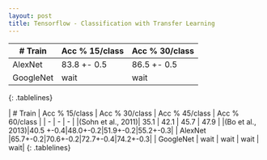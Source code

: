 ```yaml
---
layout: post
title: Tensorflow - Classification with Transfer Learning
---
```


<style>
.tablelines table, .tablelines td, .tablelines th {
        border: 1px solid black;
        }
</style>

| # Train | Acc % 15/class | Acc % 30/class |
| - | - | - |
| AlexNet | 83.8 +- 0.5 | 86.5 +- 0.5 |
| GoogleNet | wait | wait |
{: .tablelines}

| # Train | Acc % 15/class | Acc % 30/class | Acc % 45/class | Acc % 60/class |
| - | - | - |
|(Sohn et al., 2011)| 35.1  |   42.1    |   45.7    |   47.9    |
|(Bo et al., 2013)|40.5 +-0.4|48.0+-0.2|51.9+-0.2|55.2+-0.3|
| AlexNet |65.7+-0.2|70.6+-0.2|72.7+-0.4|74.2+-0.3|
| GoogleNet | wait | wait |  wait | wait|
{: .tablelines}
